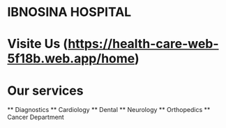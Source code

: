 # IBNOSINA HOSPITAL

# Visite Us (https://health-care-web-5f18b.web.app/home)

# Our services
** Diagnostics
** Cardiology
** Dental
** Neurology
** Orthopedics
** Cancer Department
